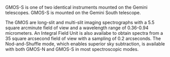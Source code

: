 GMOS-S is one of two identical instruments mounted on the Gemini telescopes.  GMOS-S
is mounted on the Gemini South telescope.

The GMOS are long-slit and multi-slit imaging spectrographs with a 5.5 square
arcminute field of view and a wavelength range of 0.36-0.94 micrometers. An Integral
Field Unit is also availabe to obtain spectra from a 35 square arcsecond field of
view with a sampling of 0.2 arcseconds. The Nod-and-Shuffle mode, which enables
superior sky subtraction, is available with both GMOS-N and GMOS-S in most
spectroscopic modes.